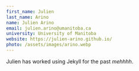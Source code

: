 ```yaml
---
first_name: Julien
last_name: Arino
name: Julien Arino
email: julien.arino@umanitoba.ca
university: University of Manitoba
website: https://julien-arino.github.io/
photo: /assets/images/arino.webp
---
```


Julien has worked using Jekyll for the past *mehhhh*.